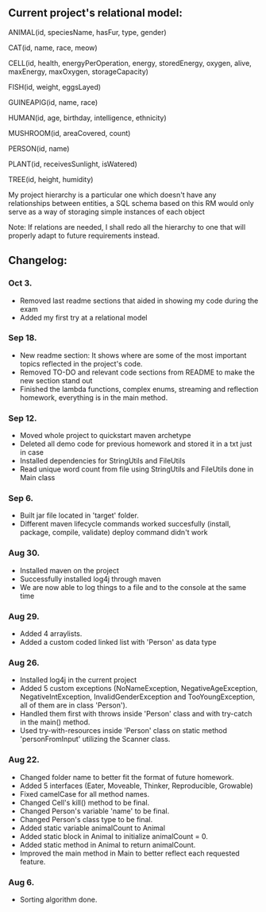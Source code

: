 ## Current project's relational model:

ANIMAL(id, speciesName, hasFur, type, gender)

CAT(id, name, race, meow)

CELL(id, health, energyPerOperation, energy, storedEnergy, oxygen, alive, maxEnergy, maxOxygen, storageCapacity)

FISH(id, weight, eggsLayed)

GUINEAPIG(id, name, race)

HUMAN(id, age, birthday, intelligence, ethnicity)

MUSHROOM(id, areaCovered, count)

PERSON(id, name)

PLANT(id, receivesSunlight, isWatered)

TREE(id, height, humidity)

My project hierarchy is a particular one which doesn't have any relationships between entities, a SQL schema based on this RM would only serve as a way of storaging simple instances of each object

Note: If relations are needed, I shall redo all the hierarchy to one that will properly adapt to future requirements instead.

## Changelog:
### Oct 3.
- Removed last readme sections that aided in showing my code during the exam
- Added my first try at a relational model
### Sep 18.
- New readme section: It shows where are some of the most important topics reflected in the project's code.
- Removed TO-DO and relevant code sections from README to make the new section stand out
- Finished the lambda functions, complex enums, streaming and reflection homework, everything is in the main method.
### Sep 12.
- Moved whole project to quickstart maven archetype
- Deleted all demo code for previous homework and stored it in a txt just in case
- Installed dependencies for StringUtils and FileUtils
- Read unique word count from file using StringUtils and FileUtils done in Main class

### Sep 6.
- Built jar file located in 'target' folder.
- Different maven lifecycle commands worked succesfully (install, package, compile, validate) deploy command didn't work

### Aug 30.
- Installed maven on the project
- Successfully installed log4j through maven
- We are now able to log things to a file and to the console at the same time

### Aug 29.
- Added 4 arraylists.
- Added a custom coded linked list with 'Person' as data type

### Aug 26.
- Installed log4j in the current project
- Added 5 custom exceptions (NoNameException, NegativeAgeException, NegativeIntException, InvalidGenderException and TooYoungException, all of them are in class 'Person').
- Handled them first with throws inside 'Person' class and with try-catch in the main() method.
- Used try-with-resources inside 'Person' class on static method 'personFromInput' utilizing the Scanner class.

### Aug 22.
- Changed folder name to better fit the format of future homework.
- Added 5 interfaces (Eater, Moveable, Thinker, Reproducible, Growable)
- Fixed camelCase for all method names.
- Changed Cell's kill() method to be final.
- Changed Person's variable 'name' to be final.
- Changed Person's class type to be final.
- Added static variable animalCount to Animal
- Added static block in Animal to initialize animalCount = 0.
- Added static method in Animal to return animalCount.
- Improved the main method in Main to better reflect each requested feature.

### Aug 6.
- Sorting algorithm done.
